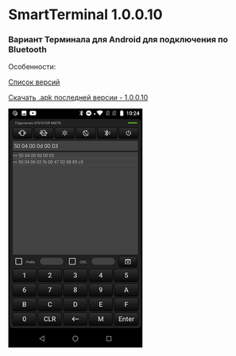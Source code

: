 # SmartTerminal 1.0.0.10
### Вариант Терминала для Android для подключения по Bluetooth

Особенности:

[Список версий](./VERSION.md)

[Скачать .apk последней версии - 1.0.0.10](apk_files/SmartTerminal-v1.0.0.10.apk)

![alt tag](term_bg.png)
